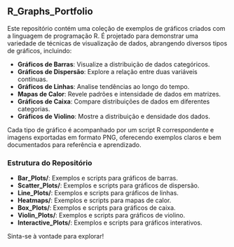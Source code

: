 ## R_Graphs_Portfolio

Este repositório contém uma coleção de exemplos de gráficos criados com a linguagem de programação R. É projetado para demonstrar uma variedade de técnicas de visualização de dados, abrangendo diversos tipos de gráficos, incluindo:

- **Gráficos de Barras**: Visualize a distribuição de dados categóricos.
- **Gráficos de Dispersão**: Explore a relação entre duas variáveis contínuas.
- **Gráficos de Linhas**: Analise tendências ao longo do tempo.
- **Mapas de Calor**: Revele padrões e intensidade de dados em matrizes.
- **Gráficos de Caixa**: Compare distribuições de dados em diferentes categorias.
- **Gráficos de Violino**: Mostre a distribuição e densidade dos dados.

Cada tipo de gráfico é acompanhado por um script R correspondente e imagens exportadas em formato PNG, oferecendo exemplos claros e bem documentados para referência e aprendizado.

### Estrutura do Repositório

- **Bar_Plots/**: Exemplos e scripts para gráficos de barras.
- **Scatter_Plots/**: Exemplos e scripts para gráficos de dispersão.
- **Line_Plots/**: Exemplos e scripts para gráficos de linhas.
- **Heatmaps/**: Exemplos e scripts para mapas de calor.
- **Box_Plots/**: Exemplos e scripts para gráficos de caixa.
- **Violin_Plots/**: Exemplos e scripts para gráficos de violino.
- **Interactive_Plots/**: Exemplos e scripts para gráficos interativos.

Sinta-se à vontade para explorar!
